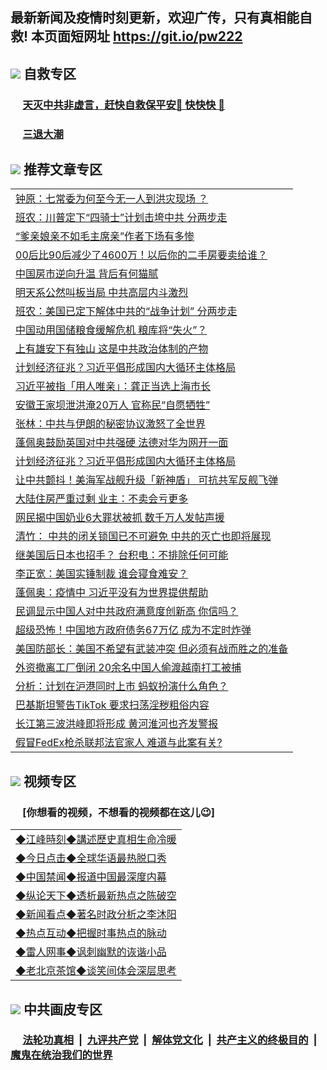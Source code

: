 ## 最新新闻及疫情时刻更新，欢迎广传，只有真相能自救! 本页面短网址 https://git.io/pw222



## <img src="https://img.icons8.com/cute-clipart/2x/circled-right.png">  自救专区

 ### &nbsp;&nbsp;&nbsp;&nbsp; [天灭中共非虚言，赶快自救保平安🍎 快快快 📩](https://github.com/pwgy/td/blob/master/README.md)
 
 ### &nbsp;&nbsp;&nbsp;&nbsp; [三退大潮](https://is.gd/fCPoKo) 
 
## <img src="https://img.icons8.com/cute-clipart/2x/circled-right.png"> 推荐文章专区
<Table>
<tr><td colspan="2" align="left"><a href="https://htxqbbjx.xhuyd.press/?name=c1201881&key=encdeuyadochlaxz&from=pw2">钟原：七常委为何至今无一人到洪灾现场 ？</a></td></tr>
<tr><td colspan="2" align="left"><a href="https://htxqbbjx.xhuyd.press/?name=c1201921&key=encdeuyadochlaxz&from=pw2">班农：川普定下“四骑士”计划击垮中共 分两步走</a></td></tr>
<tr><td colspan="2" align="left"><a href="https://htxqbbjx.xhuyd.press/?name=c1201961&key=encdeuyadochlaxz&from=pw2">“爹亲娘亲不如毛主席亲”作者下场有多惨</a></td></tr>
<tr><td colspan="2" align="left"><a href="https://htxqbbjx.xhuyd.press/?name=c1201946&key=encdeuyadochlaxz&from=pw2">00后比90后减少了4600万！以后你的二手房要卖给谁？</a></td></tr>
<tr><td colspan="2" align="left"><a href="https://htxqbbjx.xhuyd.press/?name=c1201937&key=encdeuyadochlaxz&from=pw2">中国房市逆向升温 背后有何猫腻</a></td></tr>
<tr><td colspan="2" align="left"><a href="https://htxqbbjx.xhuyd.press/?name=c1201892&key=encdeuyadochlaxz&from=pw2">明天系公然叫板当局 中共高层内斗激烈</a></td></tr>
<tr><td colspan="2" align="left"><a href="https://htxqbbjx.xhuyd.press/?name=c1201910&key=encdeuyadochlaxz&from=pw2">班农：美国已定下解体中共的“战争计划” 分两步走</a></td></tr>
<tr><td colspan="2" align="left"><a href="https://htxqbbjx.xhuyd.press/?name=c1201943&key=encdeuyadochlaxz&from=pw2">中国动用国储粮食缓解危机 粮库将“失火”？</a></td></tr>
<tr><td colspan="2" align="left"><a href="https://htxqbbjx.xhuyd.press/?name=c1201935&key=encdeuyadochlaxz&from=pw2">上有雄安下有独山 这是中共政治体制的产物</a></td></tr>
<tr><td colspan="2" align="left"><a href="https://htxqbbjx.xhuyd.press/?name=c1201922&key=encdeuyadochlaxz&from=pw2">计划经济征兆？习近平倡形成国内大循环主体格局</a></td></tr>
<tr><td colspan="2" align="left"><a href="https://htxqbbjx.xhuyd.press/?name=c1201960&key=encdeuyadochlaxz&from=pw2">习近平被指「用人唯亲」：龚正当选上海市长</a></td></tr>
<tr><td colspan="2" align="left"><a href="https://htxqbbjx.xhuyd.press/?name=c1201955&key=encdeuyadochlaxz&from=pw2">安徽王家坝泄洪淹20万人 官称民“自愿牺牲”</a></td></tr>
<tr><td colspan="2" align="left"><a href="https://htxqbbjx.xhuyd.press/?name=c1201904&key=encdeuyadochlaxz&from=pw2">张林：中共与伊朗的秘密协议激怒了全世界</a></td></tr>
<tr><td colspan="2" align="left"><a href="https://htxqbbjx.xhuyd.press/?name=c1201941&key=encdeuyadochlaxz&from=pw2">蓬佩奥鼓励英国对中共强硬 法德对华为网开一面</a></td></tr>
<tr><td colspan="2" align="left"><a href="https://htxqbbjx.xhuyd.press/?name=c1201936&key=encdeuyadochlaxz&from=pw2">计划经济征兆？习近平倡形成国内大循环主体格局</a></td></tr>
<tr><td colspan="2" align="left"><a href="https://htxqbbjx.xhuyd.press/?name=c1201939&key=encdeuyadochlaxz&from=pw2">让中共颤抖！美海军战舰升级「新神盾」 可抗共军反舰飞弹</a></td></tr>
<tr><td colspan="2" align="left"><a href="https://htxqbbjx.xhuyd.press/?name=c1201951&key=encdeuyadochlaxz&from=pw2">大陆住房严重过剩 业主：不卖会亏更多</a></td></tr>
<tr><td colspan="2" align="left"><a href="https://htxqbbjx.xhuyd.press/?name=c1201920&key=encdeuyadochlaxz&from=pw2">网民揭中国奶业6大罪状被抓 数千万人发帖声援</a></td></tr>
<tr><td colspan="2" align="left"><a href="https://htxqbbjx.xhuyd.press/?name=c1201930&key=encdeuyadochlaxz&from=pw2">清竹： 中共的闭关锁国已不可避免 中共的灭亡也即将展现</a></td></tr>
<tr><td colspan="2" align="left"><a href="https://htxqbbjx.xhuyd.press/?name=c1201942&key=encdeuyadochlaxz&from=pw2">继美国后日本也招手？ 台积电：不排除任何可能</a></td></tr>
<tr><td colspan="2" align="left"><a href="https://htxqbbjx.xhuyd.press/?name=c1201919&key=encdeuyadochlaxz&from=pw2">李正宽：美国实锤制裁 谁会寝食难安？</a></td></tr>
<tr><td colspan="2" align="left"><a href="https://htxqbbjx.xhuyd.press/?name=c1201911&key=encdeuyadochlaxz&from=pw2">蓬佩奥：疫情中 习近平没有为世界提供帮助</a></td></tr>
<tr><td colspan="2" align="left"><a href="https://htxqbbjx.xhuyd.press/?name=c1201947&key=encdeuyadochlaxz&from=pw2">民调显示中国人对中共政府满意度创新高 你信吗？</a></td></tr>
<tr><td colspan="2" align="left"><a href="https://htxqbbjx.xhuyd.press/?name=c1201896&key=encdeuyadochlaxz&from=pw2">超级恐怖！中国地方政府债务67万亿 成为不定时炸弹</a></td></tr>
<tr><td colspan="2" align="left"><a href="https://htxqbbjx.xhuyd.press/?name=c1201884&key=encdeuyadochlaxz&from=pw2">美国防部长：美国不希望有武装冲突 但必须有战而胜之的准备</a></td></tr>
<tr><td colspan="2" align="left"><a href="https://htxqbbjx.xhuyd.press/?name=c1201885&key=encdeuyadochlaxz&from=pw2">外资撤离工厂倒闭 20余名中国人偷渡越南打工被捕</a></td></tr>
<tr><td colspan="2" align="left"><a href="https://htxqbbjx.xhuyd.press/?name=c1201931&key=encdeuyadochlaxz&from=pw2">分析：计划在沪港同时上市 蚂蚁扮演什么角色？</a></td></tr>
<tr><td colspan="2" align="left"><a href="https://htxqbbjx.xhuyd.press/?name=c1201898&key=encdeuyadochlaxz&from=pw2">巴基斯坦警告TikTok 要求扫荡淫秽粗俗内容</a></td></tr>
<tr><td colspan="2" align="left"><a href="https://htxqbbjx.xhuyd.press/?name=c1201918&key=encdeuyadochlaxz&from=pw2">长江第三波洪峰即将形成 黄河淮河也齐发警报</a></td></tr>
<tr><td colspan="2" align="left"><a href="https://htxqbbjx.xhuyd.press/?name=c1201926&key=encdeuyadochlaxz&from=pw2">假冒FedEx枪杀联邦法官家人 难道与此案有关?</a></td></tr>

</Table>

## <img src="https://img.icons8.com/cute-clipart/2x/circled-right.png"> 视频专区
### &nbsp;&nbsp;&nbsp;&nbsp; [你想看的视频，不想看的视频都在这儿😉] <tr>
 
 <Table>
   <tr>
   <td colspan="2" align=left> 
<a href="https://kmyaoayewvhx.xhyte.press/oo.aspx?name=c922850&key=wybpblbewupvzpbn&from=gy22&tag=9877">◆江峰時刻◆講述歷史真相生命冷暖</a><br/>
    </td>
  </tr>
   <tr>
   <td colspan="2" align=left> 
<a href="https://kmyaoayewvhx.xhyte.press/oo.aspx?name=c816850&key=wybpblbewupvzpbn&from=gy22&tag=9877">◆今日点击◆全球华语最热脱口秀</a><br/>
    </td>
  </tr>
  <tr>
  <td colspan="2" align=left>
<a href="https://kmyaoayewvhx.xhyte.press/oo.aspx?name=c816860&key=wybpblbewupvzpbn&from=gy22&tag=99733110">◆中国禁闻◆报道中国最深度内幕</a><br/>
   </tr>
  <tr>
     <td colspan="2" align=left>
<a href="https://kmyaoayewvhx.xhyte.press/oo.aspx?name=c816855&key=wybpblbewupvzpbn&from=gy22&tag=997110">◆纵论天下◆透析最新热点之陈破空</a><br/>
   </tr>
   <tr>
      <td colspan="2" align=left>
<a href="https://kmyaoayewv4hx.xhyte.press/oo.aspx?name=c838308&key=wybpblbewupvzpbn&from=gy22&tag=9973110">◆新闻看点◆著名时政分析之李沐阳</a><br/>
   </tr>
   <tr>
     <td colspan="2" align=left>
<a href="https://kmy4aoayewvhx.xhyte.press/oo.aspx?name=c816852&key=wybpblbewupvzpbn&from=gy22&tag=9733110">◆热点互动◆把握时事热点的脉动</a><br/>
   </tr>
   <tr>
      <td colspan="2" align=left>
<a href="https://kmyaoaye4wvhx.xhyte.press/oo.aspx?name=c816694&key=wybpblbewupvzpbn&from=gy22&tag=93310">◆雷人网事◆讽刺幽默的诙谐小品</a><br/>
   </tr>
   <tr>
    <td colspan="2" align=left>
<a href="https://kmyao4ayewvhx.xhyte.press/oo.aspx?name=c816650&key=wybpblbewupvzpbn&from=gy22&tag=9973110">◆老北京茶馆◆谈笑间体会深层思考</a><br/>
   </tr>
</Table>
 
## <img src="https://img.icons8.com/cute-clipart/2x/circled-right.png"> 中共画皮专区


 ### &nbsp;&nbsp;&nbsp;&nbsp; [法轮功真相](https://github.com/begood0513/basic/blob/master/README.md) &nbsp;|&nbsp; [九评共产党](https://github.com/begood0513/9ping.md/blob/master/README.md) &nbsp;|&nbsp; [解体党文化](https://github.com/begood0513/jtdwh.md/blob/master/README.md)   &nbsp;|&nbsp; [共产主义的终极目的](https://github.com/begood0513/gczydzjmd.md/blob/master/README.md) &nbsp;|&nbsp; [魔鬼在统治我们的世界](https://github.com/begood0513/gczydzjmd.md/blob/master/README.md) 

